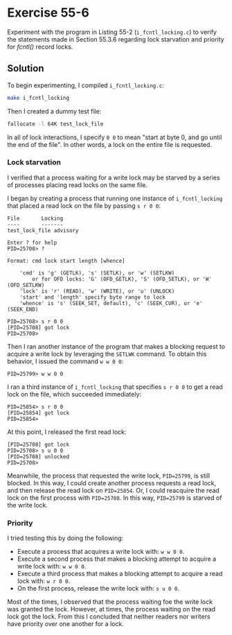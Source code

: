 # Exercise 55-6

Experiment with the program in Listing 55-2 (`i_fcntl_locking.c`) to verify the
statements made in Section 55.3.6 regarding lock starvation and priority for
*fcntl()* record locks.

## Solution

To begin experimenting, I compiled `i_fcntl_locking.c`:

```bash
make i_fcntl_locking
```

Then I created a dummy test file:

```bash
fallocate -l 64K test_lock_file
```

In all of lock interactions, I specify `0 0` to mean "start at byte 0, and
go until the end of the file". In other words, a lock on the entire file is requested.

### Lock starvation

I verified that a process waiting for a write lock may be starved by a series of processes
placing read locks on the same file.

I began by creating a process that running one instance of `i_fcntl_locking` that
placed a read lock on the file by passing `s r 0 0`:

```
File       Locking
----       -------
test_lock_file advisory

Enter ? for help
PID=25708> ?

Format: cmd lock start length [whence]

    'cmd' is 'g' (GETLK), 's' (SETLK), or 'w' (SETLKW)
        or for OFD locks: 'G' (OFD_GETLK), 'S' (OFD_SETLK), or 'W' (OFD_SETLKW)
    'lock' is 'r' (READ), 'w' (WRITE), or 'u' (UNLOCK)
    'start' and 'length' specify byte range to lock
    'whence' is 's' (SEEK_SET, default), 'c' (SEEK_CUR), or 'e' (SEEK_END)

PID=25708> s r 0 0
[PID=25708] got lock
PID=25708>
```

Then I ran another instance of the program that makes a blocking request to acquire a write
lock by leveraging the `SETLWK` command. To obtain this behavior, I issued the command `w w 0 0`:

```
PID=25799> w w 0 0

```

I ran a third instance of `i_fcntl_locking` that specifies `s r 0 0` to get a read lock on the
file, which succeeded immediately:

```
PID=25854> s r 0 0
[PID=25854] got lock
PID=25854> 
```

At this point, I released the first read lock:

```
[PID=25708] got lock
PID=25708> s u 0 0
[PID=25708] unlocked
PID=25708> 
```

Meanwhile, the process that requested the write lock, `PID=25799`, is still blocked. In this
way, I could create another process requests a read lock, and then release the read lock on
`PID=25854`. Or, I could reacquire the read lock on the first process with `PID=25708`.
In this way, `PID=25799` is starved of the write lock.

### Priority

I tried testing this by doing the following:

- Execute a process that acquires a write lock with: `w w 0 0`.
- Execute a second process that makes a blocking attempt to acquire a write lock with: `w w 0 0`.
- Execute a third process that makes a blocking attempt to acquire a read lock with: `w r 0 0`.
- On the first process, release the write lock with: `s u 0 0`.

Most of the times, I observed that the process waiting foe the write lock was granted the lock.
However, at times, the process waiting on the read lock got the lock. From this I concluded
that neither readers nor writers have priority over one another for a lock.
